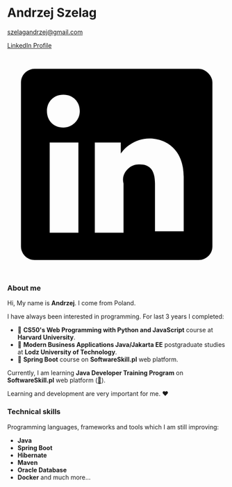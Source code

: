 # Andrzej Szelag

<szelagandrzej@gmail.com>

[LinkedIn Profile](https://www.linkedin.com/in/andrzej-szel%C4%85g-91460b257/)

<svg xmlns="http://www.w3.org/2000/svg" xml:space="preserve" viewBox="0 0 16 16"><g class="icon-color"><path d="M15 2v12c0 .6-.5 1-1 1H2c-.6 0-1-.5-1-1V2c0-.6.5-1 1-1h12c.5 0 1 .5 1 1zM5.1 6.4h-2V13h2.1V6.4zm.2-2.3c0-.7-.5-1.2-1.2-1.2s-1.2.5-1.2 1.2.5 1.2 1.2 1.2c.6 0 1.2-.5 1.2-1.2zm7.6 4.8c0-2-1.3-2.8-2.5-2.8-.8 0-1.6.4-2.1 1.1v-.8H6.4V13h2.1V9.4C8.3 8.7 8.9 8 9.6 8h.1c.7 0 1.1.4 1.1 1.4v3.5h2.1v-4z"/></g></svg>

### About me
Hi, My name is **Andrzej**. I come from Poland. 

I have always been interested in programming. For last 3 years I completed:
* 💎 **CS50's Web Programming with Python and JavaScript** course at **Harvard University**.
* 💎 **Modern Business Applications Java/Jakarta EE** postgraduate studies at **Lodz University of Technology**.
* 💎 **Spring Boot** course on **SoftwareSkill.pl** web platform.

Currently, I am learning **Java Developer Training Program** on **SoftwareSkill.pl** web platform ([🔗](https://softwareskill.pl/program/java-developer)).

Learning and development are very important for me. ❤️


### Technical skills
Programming languages, frameworks and tools which I am still improving:

* **Java**
* **Spring Boot**
* **Hibernate**
* **Maven** 
* **Oracle Database** 
* **Docker** and much more...

